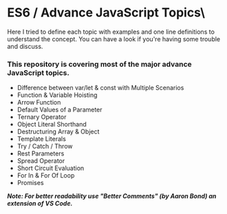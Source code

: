 # ES6 / Advance JavaScript Topics\

Here I tried to define each topic with examples and one line definitions to understand the concept.
You can have a look if you're having some trouble and discuss.

### This repository is covering most of the major advance JavaScript topics.

- Difference between var/let & const with Multiple Scenarios
- Function & Variable Hoisting
- Arrow Function
- Default Values of a Parameter
- Ternary Operator
- Object Literal Shorthand
- Destructuring Array & Object
- Template Literals
- Try / Catch / Throw
- Rest Parameters
- Spread Operator
- Short Circuit Evaluation
- For In & For Of Loop
- Promises

**_Note: For better readability use "Better Comments" (by Aaron Bond) an extension of VS Code._**
